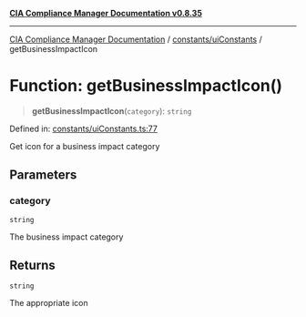 [**CIA Compliance Manager Documentation v0.8.35**](../../../README.md)

***

[CIA Compliance Manager Documentation](../../../modules.md) / [constants/uiConstants](../README.md) / getBusinessImpactIcon

# Function: getBusinessImpactIcon()

> **getBusinessImpactIcon**(`category`): `string`

Defined in: [constants/uiConstants.ts:77](https://github.com/Hack23/cia-compliance-manager/blob/b297770fc62abf558e2711cd029bbbe74e6c5cfb/src/constants/uiConstants.ts#L77)

Get icon for a business impact category

## Parameters

### category

`string`

The business impact category

## Returns

`string`

The appropriate icon
